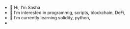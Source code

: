 - 👋 Hi, I’m Sasha
- 👀 I’m interested in programmig, scripts, blockchain, DeFi, 
- 🌱 I’m currently learning solidity, python,
- 


<!--

--->
